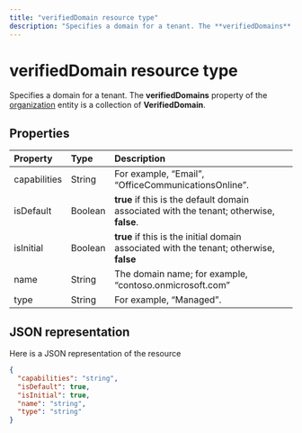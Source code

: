 ---title: "verifiedDomain resource type"description: "Specifies a domain for a tenant. The **verifiedDomains** property of the organization entity is a collection of **VerifiedDomain**."---# verifiedDomain resource type

Specifies a domain for a tenant. The **verifiedDomains** property of the [organization](organization.md) entity is a collection of **VerifiedDomain**.


## Properties
| Property	   | Type	|Description|
|:---------------|:--------|:----------|
|capabilities|String|For example, “Email”, “OfficeCommunicationsOnline”.|
|isDefault|Boolean|                **true** if this is the default domain associated with the tenant; otherwise, **false**.            |
|isInitial|Boolean|**true** if this is the initial domain associated with the tenant; otherwise, **false**|
|name|String|The domain name; for example, “contoso.onmicrosoft.com”|
|type|String|For example, “Managed”.|

## JSON representation

Here is a JSON representation of the resource

<!-- {
  "blockType": "resource",
  "optionalProperties": [

  ],
  "@odata.type": "microsoft.graph.verifiedDomain"
}-->

```json
{
  "capabilities": "string",
  "isDefault": true,
  "isInitial": true,
  "name": "string",
  "type": "string"
}

```

<!-- uuid: 8fcb5dbc-d5aa-4681-8e31-b001d5168d79
2015-10-25 14:57:30 UTC -->
<!-- {
  "type": "#page.annotation",
  "description": "verifiedDomain resource",
  "keywords": "",
  "section": "documentation",
  "tocPath": ""
}-->
